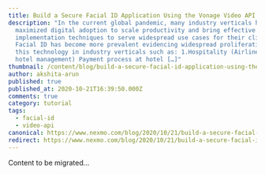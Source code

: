 ```yaml
---
title: Build a Secure Facial ID Application Using the Vonage Video API
description: "In the current global pandemic, many industry verticals have
  maximized digital adoption to scale productivity and bring effective
  implementation techniques to serve widespread use cases for their client base.
  Facial ID has become more prevalent evidencing widespread proliferation of
  this technology in industry verticals such as: 1.Hospitality (Airlines and
  hotel management) Payment process at hotel […]"
thumbnail: /content/blog/build-a-secure-facial-id-application-using-the-vonage-video-api/Blog_Facial-ID-Application_1200x600-1.png
author: akshita-arun
published: true
published_at: 2020-10-21T16:39:50.000Z
comments: true
category: tutorial
tags:
  - facial-id
  - video-api
canonical: https://www.nexmo.com/blog/2020/10/21/build-a-secure-facial-id-application-using-the-vonage-video-api
redirect: https://www.nexmo.com/blog/2020/10/21/build-a-secure-facial-id-application-using-the-vonage-video-api
---
```


Content to be migrated...
